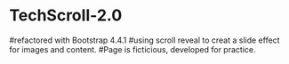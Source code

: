 # TechScroll-2.0
#refactored with Bootstrap 4.4.1
#using scroll reveal to creat a slide effect for images and content.
#Page is ficticious, developed for practice.
